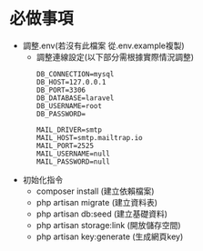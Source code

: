 # 必做事項
- 調整.env(若沒有此檔案 從.env.example複製)
  - 調整連線設定(以下部分需根據實際情況調整)
    ```.env
    DB_CONNECTION=mysql
    DB_HOST=127.0.0.1
    DB_PORT=3306
    DB_DATABASE=laravel
    DB_USERNAME=root
    DB_PASSWORD=

    MAIL_DRIVER=smtp
    MAIL_HOST=smtp.mailtrap.io
    MAIL_PORT=2525
    MAIL_USERNAME=null
    MAIL_PASSWORD=null
    ```
- 初始化指令
  - composer install (建立依賴檔案)
  - php artisan migrate   (建立資料表)
  - php artisan db:seed   (建立基礎資料)
  - php artisan storage:link (開放儲存空間)
  - php artisan key:generate (生成網頁key)